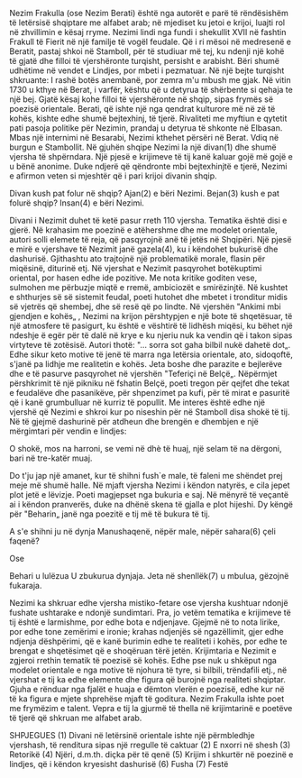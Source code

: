 Nezim Frakulla (ose Nezim Berati) është nga autorët e parë të rëndësishëm të letërsisë shqiptare me alfabet arab; në mjediset ku jetoi e krijoi, luajti rol në zhvillimin e kësaj rryme.
Nezimi lindi nga fundi i shekullit XVII në fashtin Frakull të Fierit në një familje të vogël feudale. Që i ri mësoi në medresenë e Beratit, pastaj shkoi në Stamboll, për të studiuar më tej, ku ndenji një kohë të gjatë dhe filloi të vjershëronte turqisht, persisht e arabisht. Bëri shumë udhëtime në vendet e Lindjes, por mbeti i pezmatuar. Në një bejte turqisht shkruante: I rashë botës anembanë, por zemra m'u mbush me gjak. Në vitin 1730 u kthye në Berat, i varfër, kështu që u detyrua të shërbente si qehaja te një bej. Gjatë kësaj kohe filloi të vjershëronte në shqip, sipas frymës së poezisë orientale. Berati, që ishte një nga qendrat kulturore më në zë të kohës, kishte edhe shumë bejtexhinj, të tjerë. Rivaliteti me myftiun e qytetit pati pasoja politike për Nezimin, prandaj u detyrua të shkonte në Elbasan. Mbas një internimi në Besarabi, Nezimi kthehet përsëri në Berat. Vdiq në burgun e Stambollit.
Në gjuhën shqipe Nezimi la një divan(1) dhe shumë vjersha të shpërndara. Një pjesë e krijimeve të tij kanë kaluar gojë më gojë e u bënë anonime. Duke ndjerë që qëndronte mbi bejtexhinjtë e tjerë, Nezimi e afirmon veten si mjeshtër që i pari krijoi divanin shqip.

Divan kush pat folur në shqip?
Ajan(2) e bëri Nezimi.
Bejan(3) kush e pat folurë shqip?
Insan(4) e bëri Nezimi.

Divani i Nezimit duhet të ketë pasur rreth 110 vjersha. Tematika është disi e gjerë. Në krahasim me poezinë e atëhershme dhe me modelet orientale, autori solli elemete të reja, që pasqyrojnë anë të jetës në Shqipëri.
Një pjesë e mirë e vjershave të Nezimit janë gazela(4), ku i këndohet bukurisë dhe dashurisë. Gjithashtu ato trajtojnë një problematikë morale, flasin për miqësinë, diturinë etj. Në vjershat e Nezimit pasqyrohet botëkuptimi oriental, por hasen edhe ide pozitive. Me nota kritike goditen vese, sulmohen me përbuzje miqtë e rremë, ambiciozët e smirëzinjtë.
Në kushtet e shthurjes së së sistemit feudal, poeti hutohet dhe mbetet i tronditur midis së vjetrës që shembej, dhe së resë që po lindte. Në vjershën "Ankimi mbi gjendjen e kohës„ , Nezimi na krijon përshtypjen e një bote të shqetësuar, të një atmosfere të pasigurt, ku është e vështirë të lidhësh miqësi, ku bëhet një ndeshje ë egër për të dalë në krye e ku njeriu nuk ka vendin që i takon sipas virtyteve të zotësisë. Autori thotë: "… sorra sot gaha bilbil nukë dahetë dot„. Edhe sikur keto motive të jenë të marra nga letërsia orientale, ato, sidoqoftë, s'janë pa lidhje me realitetin e kohës.
Jeta boshe dhe parazite e bejlerëve dhe e të pasurve pasqyrohet në vjershën "Teferiçi në Belçë„. Nëpërmjet përshkrimit të një pikniku në fshatin Belçë, poeti tregon për qejfet dhe tekat e feudalëve dhe pasanikëve, për shpenzimet pa kufi, për të mirat e pasuritë që i kanë grumbulluar në kurriz të popullit. Me interes është edhe një vjershë që Nezimi e shkroi kur po niseshin për në Stamboll disa shokë të tij. Në të gjejmë dashurinë për atdheun dhe brengën e dhembjen e një mërgimtari për vendin e lindjes:

O shokë, mos na harroni,
se vemi në dhè të huaj,
një selam të na dërgoni,
bari në tre-katër muaj.

Do t'ju jap një amanet,
kur të shihni fush`e male,
të faleni me shëndet
prej meje më shumë halle. Në mjaft vjersha Nezimi i këndon natyrës, e cila jepet plot jetë e lëvizje. Poeti magjepset nga bukuria e saj. Në mënyrë të veçantë ai i këndon pranverës, duke na dhënë skena të gjalla e plot hijeshi. Dy këngë për "Beharin„ janë nga poezitë e tij më të bukura të tij.

A s'e shihni ju në dynja
Manushaqenë,
nëpër male, nëpër sahara(6)
çeli faqenë?

Ose

Behari u lulëzua
U zbukurua dynjaja.
Jeta në shenllëk(7) u mbulua,
gëzojnë fukaraja.

Nezimi ka shkruar edhe vjersha mistiko-fetare ose vjersha kushtuar ndonjë fushate ushtarake e ndonjë sundimtari. Pra, jo vetëm tematika e krijimeve të tij është e larmishme, por edhe bota e ndjenjave. Gjejmë në to nota lirike, por edhe tone zemërimi e ironie; krahas ndjenjës së ngazëllimit, gjer edhe ndjenja dëshpërimi, që e kanë burimin edhe te realiteti i kohës, por edhe te brengat e shqetësimet që e shoqëruan tërë jetën.
Krijimtaria e Nezimit e zgjeroi rrethin tematik të poezisë së kohës. Edhe pse nuk u shkëput nga modelet orientale e nga motive të njohura të tyre, si bilbili, trëndafili etj., në vjershat e tij ka edhe elemente dhe figura që burojnë nga realiteti shqiptar. Gjuha e rënduar nga fjalët e huaja e dëmton vlerën e poezisë, edhe kur në të ka figura e mjete shprehëse mjaft të goditura.
Nezim Frakulla ishte poet me frymëzim e talent. Vepra e tij la gjurmë të thella në krijimtarinë e poetëve të tjerë që shkruan me alfabet arab.

SHPJEGUES
(1) Divani në letërsinë orientale ishte një përmbledhje vjershash, të renditura sipas një rregulle të caktuar
(2) E nxorri në shesh
(3) Retorikë
(4) Njëri, d.m.th. diçka për të qenë
(5) Krijim i shkurtër në poezinë e lindjes, që i këndon kryesisht dashurisë
(6) Fusha
(7) Festë
